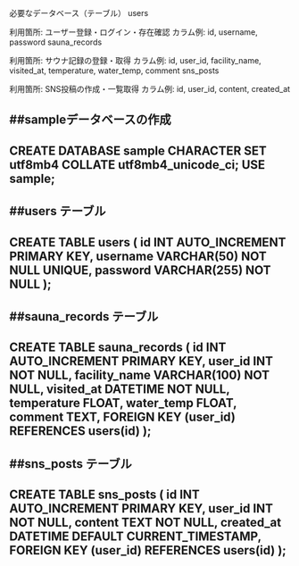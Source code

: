 必要なデータベース（テーブル）
users

利用箇所: ユーザー登録・ログイン・存在確認
カラム例: id, username, password
sauna_records

利用箇所: サウナ記録の登録・取得
カラム例: id, user_id, facility_name, visited_at, temperature, water_temp, comment
sns_posts

利用箇所: SNS投稿の作成・一覧取得
カラム例: id, user_id, content, created_at


##sampleデータベースの作成
---------------------------------------------------------------------------
CREATE DATABASE sample CHARACTER SET utf8mb4 COLLATE utf8mb4_unicode_ci;
USE sample;
---------------------------------------------------------------------------


##users テーブル
---------------------------------------------------------------------------
CREATE TABLE users (
    id INT AUTO_INCREMENT PRIMARY KEY,
    username VARCHAR(50) NOT NULL UNIQUE,
    password VARCHAR(255) NOT NULL
);
---------------------------------------------------------------------------


##sauna_records テーブル
---------------------------------------------------------------------------
CREATE TABLE sauna_records (
    id INT AUTO_INCREMENT PRIMARY KEY,
    user_id INT NOT NULL,
    facility_name VARCHAR(100) NOT NULL,
    visited_at DATETIME NOT NULL,
    temperature FLOAT,
    water_temp FLOAT,
    comment TEXT,
    FOREIGN KEY (user_id) REFERENCES users(id)
);
---------------------------------------------------------------------------


##sns_posts テーブル
---------------------------------------------------------------------------
CREATE TABLE sns_posts (
    id INT AUTO_INCREMENT PRIMARY KEY,
    user_id INT NOT NULL,
    content TEXT NOT NULL,
    created_at DATETIME DEFAULT CURRENT_TIMESTAMP,
    FOREIGN KEY (user_id) REFERENCES users(id)
);
---------------------------------------------------------------------------